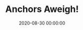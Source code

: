 ---
_schema: default
title: Anchors Aweigh!
link: https://www.geocaching.com/geocache/GC8VXZ0
owner: Gilwell1
date: 2020-08-30 00:00:00
log_type: Note
display_coords: N 41° 27.229' W 074° 29.072'
latitude: '41.453816'
longitude: '-74.484533'
first_stage: false
bogus: true
zhanna_log: >-
  Rich in NEPA and I solved the puzzle and the solution checker gave us the
  green light. I doubt we’ll be visiting that area anytime soon, but we’ll put
  it on our list and if we have the opportunity we’ll stop and search for the
  cache. Thanks for a fun puzzle\!
rich_log:
post_id: 12504
---